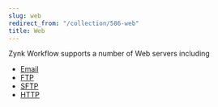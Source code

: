 ```yaml
---
slug: web
redirect_from: "/collection/586-web"
title: Web
---
```

Zynk Workflow supports a number of Web servers including

 * [Email](email)
 * [FTP](ftp)
 * [SFTP](sftp)
 * [HTTP](rest)
